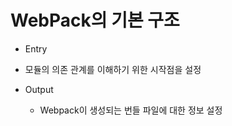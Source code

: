 # WebPack의 기본 구조

- Entry
- 모듈의 의존 관계를 이해하기 위한 시작점을 설정

- Output
    - Webpack이 생성되는 번들 파일에 대한 정보 설정